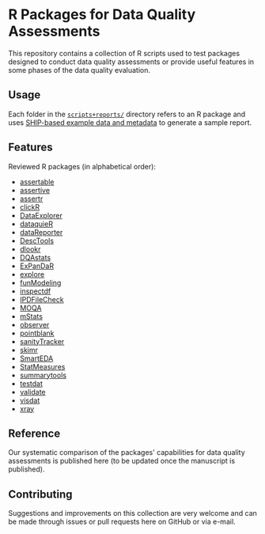 # R Packages for Data Quality Assessments

This repository contains a collection of R scripts used to test packages designed to conduct data quality assessments or provide useful features in some phases of the data quality evaluation.

## Usage

Each folder in the [`scripts+reports/`](./scripts+reports/) directory refers to an R package and uses [SHIP-based example data and metadata](https://dfg-qa.ship-med.uni-greifswald.de/ExampleDataDescription.html) to generate a sample report. 

## Features

Reviewed R packages (in alphabetical order):

* [assertable](https://cran.r-project.org/package=assertable)
* [assertive](https://cran.r-project.org/package=assertive)
* [assertr](https://cran.r-project.org/package=assertr)
* [clickR](https://cran.r-project.org/package=clickR) 
* [DataExplorer](https://cran.r-project.org/package=DataExplorer) 
* [dataquieR](https://CRAN.R-project.org/package=dataquieR) 
* [dataReporter](https://CRAN.R-project.org/package=dataReporter)
* [DescTools](https://CRAN.R-project.org/package=DescTools) 
* [dlookr](https://CRAN.R-project.org/package=dlookr)
* [DQAstats](https://CRAN.R-project.org/package=DQAstats) 
* [ExPanDaR](https://cran.r-project.org/package=ExPanDaR) 
* [explore](https://cran.r-project.org/package=explore) 
* [funModeling](https://cran.r-project.org/package=funModeling) 
* [inspectdf](https://cran.r-project.org/package=inspectdf) 
* [IPDFileCheck](https://CRAN.R-project.org/package=IPDFileCheck) 
* [MOQA](https://CRAN.R-project.org/package=MOQA) 
* [mStats](https://cran.r-project.org/package=mStats) 
* [observer](https://cran.r-project.org/package=observer) 
* [pointblank](https://cran.r-project.org/package=pointblank) 
* [sanityTracker](https://cran.r-project.org/package=sanityTracker) 
* [skimr](https://cran.r-project.org/package=skimr)
* [SmartEDA](https://cran.r-project.org/package=SmartEDA) 
* [StatMeasures](https://cran.r-project.org/package=StatMeasures) 
* [summarytools](https://CRAN.R-project.org/package=summarytools)
* [testdat](https://cran.r-project.org/package=testdat)
* [validate](https://CRAN.R-project.org/package=validate)
* [visdat](https://cran.r-project.org/package=visdat) 
* [xray](https://cran.r-project.org/package=xray)

## Reference

Our systematic comparison of the packages' capabilities for data quality assessments is published here (to be updated once the manuscript is published). 

## Contributing

Suggestions and improvements on this collection are very welcome and can be made through issues or pull requests here on GitHub or via e-mail. 